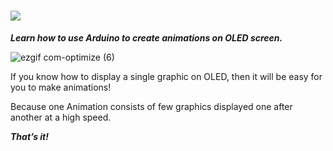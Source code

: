 # ![](https://place-hold.it/223x39/FFFFFF/A08AB4/0D077E&text=OLED_GRAPHICS&bold&fontsize=23)

**_Learn how to use Arduino to create animations on OLED screen._**

![ezgif com-optimize (6)](https://user-images.githubusercontent.com/46779959/84037234-93557680-a99e-11ea-9295-e091663bd913.gif)

If you know how to display a single graphic on OLED, then it will be easy for you to make animations!

Because one Animation consists of few graphics displayed one after another at a high speed. 

***That’s it!***
